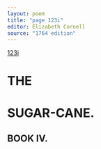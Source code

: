 ```yaml
---
layout: poem
title: "page 123i"
editor: Elizabeth Cornell
source: "1764 edition"
---
```


[123i]()

# THE 

# SUGAR-CANE.

## BOOK IV.
